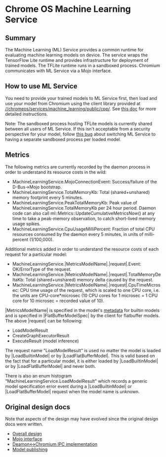 # Chrome OS Machine Learning Service

## Summary

The Machine Learning (ML) Service provides a common runtime for evaluating
machine learning models on device. The service wraps the TensorFlow Lite runtime
and provides infrastructure for deployment of trained models. The TFLite runtime
runs in a sandboxed process. Chromium communicates with ML Service via a Mojo
interface.

## How to use ML Service

You need to provide your trained models to ML Service first, then load and use
your model from Chromium using the client library provided at
[//chromeos/services/machine_learning/public/cpp/]. See [this
doc](docs/publish_and_use_model.md) for more detailed instructions.

Note: The sandboxed process hosting TFLite models is currently shared between
all users of ML Service. If this isn't acceptable from a security perspective
for your model, follow [this bug](http://crbug.com/933017) about switching ML
Service to having a separate sandboxed process per loaded model.

## Metrics

The following metrics are currently recorded by the daemon process in order to
understand its resource costs in the wild:

* MachineLearningService.MojoConnectionEvent: Success/failure of the
  D-Bus->Mojo bootstrap.
* MachineLearningService.TotalMemoryKb: Total (shared+unshared) memory footprint
  every 5 minutes.
* MachineLearningService.PeakTotalMemoryKb: Peak value of
  MachineLearningService.TotalMemoryKb per 24 hour period. Daemon code can
  also call ml::Metrics::UpdateCumulativeMetricsNow() at any time to take a
  peak-memory observation, to catch short-lived memory usage spikes.
* MachineLearningService.CpuUsageMilliPercent: Fraction of total CPU resources
  consumed by the daemon every 5 minutes, in units of milli-percent (1/100,000).

Additional metrics added in order to understand the resource costs of each
request for a particular model:

* MachineLearningService.|MetricsModelName|.|request|.Event: OK/ErrorType of the
  request.
* MachineLearningService.|MetricsModelName|.|request|.TotalMemoryDeltaKb: Total
  (shared+unshared) memory delta caused by the request.
* MachineLearningService.|MetricsModelName|.|request|.CpuTimeMicrosec: CPU time
  usage of the request, which is scaled to one CPU core, i.e. the units are
  CPU-core\*microsec (10 CPU cores for 1 microsec = 1 CPU core for 10 microsec =
  recorded value of 10).

|MetricsModelName| is specified in the model's [metadata][model_metadata.cc] for
builtin models and is specified in |FlatBufferModelSpec| by the client for
flatbuffer models.
The above |request| can be following:

* LoadModelResult
* CreateGraphExecutorResult
* ExecuteResult (model inference)

The request name "LoadModelResult" is used no matter the model is loaded by
|LoadBuiltinModel| or by |LoadFlatBufferModel|. This is valid based on the fact
that for a particular model, it is either loaded by |LoadBuiltinModel| or by
|LoadFlatBufferModel| and never both.

There is also an enum histogram "MachineLearningService.LoadModelResult"
which records a generic model specification error event during a
|LoadBuiltinModel| or |LoadFlatBufferModel| request when the model name is
unknown.

## Original design docs

Note that aspects of the design may have evolved since the original design docs
were written.

* [Overall design](https://docs.google.com/document/d/1ezUf1hYTeFS2f5JUHZaNSracu2YmSBrjLkri6k6KB_w/edit#)
* [Mojo interface](https://docs.google.com/document/d/1pMXTG-OIhkNifR2DCPa2bCF0X3jrAM-U6UK230pBv5I/edit#)
* [Deamon\<-\>Chromium IPC implementation](https://docs.google.com/document/d/1EzBKLotvspe75GUB0Tdk_Namstyjm6rJHKvNmRCCAdM/edit#)
* [Model publishing](https://docs.google.com/document/d/1LD8sn8rMOX8y6CUGKsF9-0ieTbl97xZORZ2D2MjZeMI/edit#)


[//chromeos/services/machine_learning/public/cpp/]: https://cs.chromium.org/chromium/src/chromeos/services/machine_learning/public/cpp/service_connection.h
[model_metadata.cc]: https://chromium.googlesource.com/chromiumos/platform2/+/HEAD/ml/model_metadata.cc
